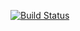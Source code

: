 [![Build Status](https://travis-ci.com/codingbylch/myBlogResource.svg?token=NTV77skCLzznCc7AneGd&branch=master)](https://travis-ci.com/codingbylch/myBlogResource)